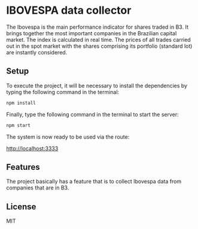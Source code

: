 # IBOVESPA data collector

The Ibovespa is the main performance indicator for shares traded in B3. It brings together the most important companies in the Brazilian capital market.
The index is calculated in real time. The prices of all trades carried out in the spot market with the shares comprising its portfolio (standard lot) are instantly considered.

## Setup

To execute the project, it will be necessary to install the dependencies by typing the following command in the terminal:

```bash
npm install
```

Finally, type the following command in the terminal to start the server:

```bash
npm start
```
The system is now ready to be used via the route:

[http://localhost:3333](http://localhost:3333)

## Features

The project basically has a feature that is to collect Ibovespa data from companies that are in B3.

## License

MIT

